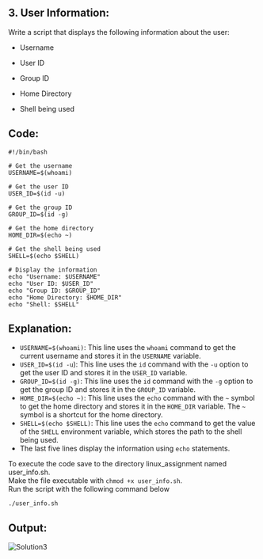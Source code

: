 ## 3. User Information:
   Write a script that displays the following information about the user:

   - Username

   - User ID

   - Group ID

   - Home Directory

   - Shell being used

 ## Code:

```
#!/bin/bash

# Get the username
USERNAME=$(whoami)

# Get the user ID
USER_ID=$(id -u)

# Get the group ID
GROUP_ID=$(id -g)

# Get the home directory
HOME_DIR=$(echo ~)

# Get the shell being used
SHELL=$(echo $SHELL)

# Display the information
echo "Username: $USERNAME"
echo "User ID: $USER_ID"
echo "Group ID: $GROUP_ID"
echo "Home Directory: $HOME_DIR"
echo "Shell: $SHELL"
```

## Explanation: 
- `USERNAME=$(whoami)`: This line uses the `whoami` command to get the current username and stores it in the `USERNAME` variable.
- `USER_ID=$(id -u`): This line uses the `id` command with the `-u` option to get the user ID and stores it in the `USER_ID` variable.
- `GROUP_ID=$(id -g)`: This line uses the `id` command with the `-g` option to get the group ID and stores it in the `GROUP_ID` variable.
- `HOME_DIR=$(echo ~)`: This line uses the `echo` command with the `~` symbol to get the home directory and stores it in the `HOME_DIR` variable. The `~` symbol is a shortcut for the home directory.
- `SHELL=$(echo $SHELL)`: This line uses the `echo` command to get the value of the `SHELL` environment variable, which stores the path to the shell being used.
- The last five lines display the information using `echo` statements.

To execute the code save to the directory linux_assignment named user_info.sh.  
Make the file executable with `chmod +x user_info.sh`.  
Run the script with the following command below  

`./user_info.sh`  

## Output:

![Solution3](https://github.com/user-attachments/assets/4b7f7afb-1e62-4f8d-9849-868500457493)


  


